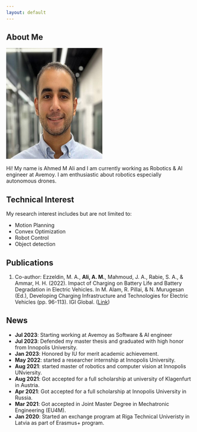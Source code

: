 ```yaml
---
layout: default
---
```


## About Me

 <img class="profile-picture" src="pp.jpg" width="260px" height="300px"> 

Hi! My name is Ahmed M Ali and I am currently working as Robotics & AI engineer at Avemoy. I am enthusiastic about robotics especially autonomous drones.  

## Technical Interest
My research interest includes but are not limited to: <br/>
*   Motion Planning 
*   Convex Optimization
*   Robot Control
*   Object detection

## Publications

1. Co-author: Ezzeldin, M. A., **Ali, A. M.**, Mahmoud, J. A., Rabie, S. A., & Ammar, H. H. (2022).
    Impact of Charging on Battery Life and Battery Degradation in Electric Vehicles. In M. Alam,
    R. Pillai, & N. Murugesan (Ed.), Developing Charging Infrastructure and Technologies for Electric
    Vehicles (pp. 96-113). IGI Global. ([Link](https://doi.org/10.4018/978-1-7998-6858-3.ch005))


## News

* **Jul 2023**: Starting working at Avemoy as Software & AI engineer
* **Jul 2023**: Defended my master thesis and graduated with high honor from Innopolis University.
* **Jan 2023**: Honored by IU for merit academic achievement.
* **May 2022**: started a researcher internship at Innopolis University.
* **Aug 2021**: started master of robotics and computer vision at Innopolis UNviersity.
* **Aug 2021**: Got accepted for a full scholarship at university of Klagenfurt in Austria.
* **Apr 2021**: Got accepted for a full scholarship at Innopolis University in Russia.
* **Mar 2021**: Got accepted in Joint Master Degree in Mechatronic Engineering (EU4M).
* **Jan 2020**: Started an exchange program at Riga Technical Univeristy in Latvia as part of Erasmus+ program.



